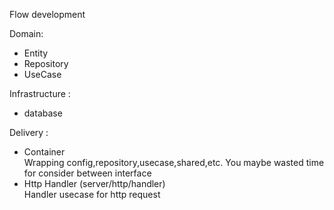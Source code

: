 Flow development

Domain:
- Entity
- Repository
- UseCase

Infrastructure : 
- database

Delivery :
- Container <br/>
Wrapping config,repository,usecase,shared,etc. You maybe wasted time for consider between interface
- Http Handler (server/http/handler) <br/>
Handler usecase for http request